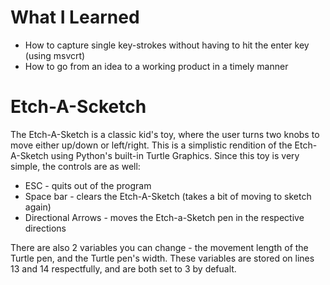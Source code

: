 # What I Learned
- How to capture single key-strokes without having to hit the enter key (using msvcrt)
- How to go from an idea to a working product in a timely manner <br />





# Etch-A-Scketch
The Etch-A-Sketch is a classic kid's toy, where the user turns two knobs to move either up/down or left/right. This is a simplistic
rendition of the Etch-A-Sketch using Python's built-in Turtle Graphics. Since this toy is very simple, the controls are as well: <br />
- ESC - quits out of the program <br />
- Space bar - clears the Etch-A-Sketch (takes a bit of moving to sketch again) <br />
- Directional Arrows - moves the Etch-a-Sketch pen in the respective directions <br />

There are also 2 variables you can change - the movement length of the Turtle pen, and the Turtle pen's width. These variables are stored
on lines 13 and 14 respectfully, and are both set to 3 by defualt. 
